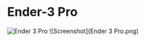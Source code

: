 # Ender-3 Pro
![Ender 3 Pro](https://raw.githubusercontent.com/hyotynen/Ender-3-Pro/master/Ender%203%20Pro.png?raw=true "Ender 3 Pro")
![Screenshot](Ender 3 Pro.png)

